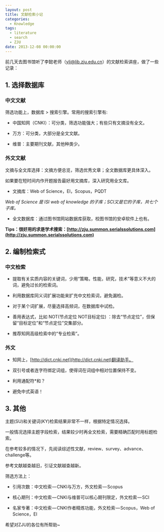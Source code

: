 ```yaml
---
layout: post
title: 文献检索小记
categories:
  - Knowledge
tags:
  - literature
  - search
  - ZJU
date: 2013-12-08 00:00:00
---
```

前几天去图书馆听了李懿老师（yli@lib.zju.edu.cn）的文献检索讲座，做了一些记录：

## 1. 选择数据库

### 中文文献

筛选功能上，数据库 > 搜索引擎。常用的搜索引擎有:

- 中国知网（CNKI）：可分类，筛选功能强大；有些只有文摘没有全文。

- 万方：可分类，大部分是全文文献。

- 维普：主要期刊文献，其他种类少。

### 外文文献

文摘与全文库选择：文摘方便总览，筛选优秀文章；全文数据库更具体深入。

如果要在短时间内作开题报告最好用文摘库，深入研究用全文库。

- 文摘库：Web of Science，EI，Scopus，PQDT

*Web of Science 是 ISI web of knowledge 的子库；SCI又是它的子库，共七个子库。*

- 全文数据库：通过图书馆网站数据库获取，校图书馆的安卓软件上也有。

**Tips：很好用的求是学术搜索：[http://zju.summon.serialssolutions.com](http://zju.summon.serialssolutions.com)**

<!-- more -->

## 2. 编制检索式

### 中文检索

- 提取有关实质内容的关键词，少用“策略，性能，研究，技术”等意义不大的词，避免过长的检索词。

- 利用数据库同义词扩展功能来扩充中文检索词，避免漏检。

- 对于某个词扩展，尽量选择高频词，在数据库中试检。

- 善用表达式，比如 NOT(节点定位 NOT目标定位) ：除去“节点定位”，但保留“目标定位”和“节点定位”交集部分。

- 推荐知网高级检索中的“专业检索”。

### 外文

- 知网上，[http://dict.cnki.net](http://dict.cnki.net)翻译助手。

- 双引号或者连字符绑定词组，使得词在词组中相对位置保持不变。

- 利用通配符*和？

- 避免中式英语！

## 3. 其他

主题(SU)和关键词(KY)检索结果非常不一样，根据特定情况选择。

一般情况选择主题字段检索，结果较少时再全文检索，需要精确匹配时用标题检索。

在参考较多的情况下，先阅读综述性文献，review、survey、advance、challenge等。

参考文献越查越旧，引证文献越查越新。

筛选方法上：

- 引用次数：中文检索 — CNKI与万方，外文检索 — Scopus

- 核心期刊：中文检索 — CNKI与维普可以核心期刊限定，外文检索 — SCI

- 名家专著：中文检索 — CNKI作者精炼功能，外文检索 — Scopus，Web of Science，EI

希望对ZJU的各位有所帮助~